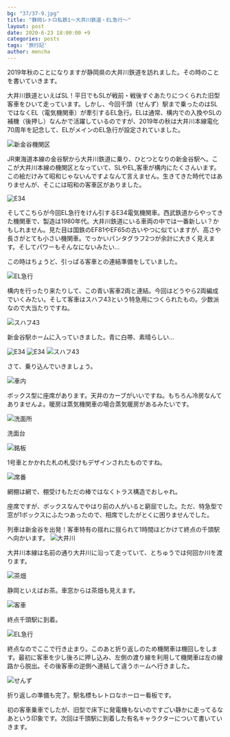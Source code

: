 ```yaml
---
bg: "37/37-9.jpg"
title: "静岡レトロ私鉄1～大井川鉄道・EL急行～"
layout: post
date: 2020-6-23 18:00:00 +9
categories: posts
tags: '旅行記'
author: mencha
---
```


2019年秋のことになりますが静岡県の大井川鉄道を訪れました。その時のことを書いていきます。

大井川鉄道といえばSL！平日でもSLが戦前・戦後すぐあたりにつくられた旧型客車をひいて走っています。しかし、今回千頭（せんず）駅まで乗ったのはSLではなくEL（電気機関車）が牽引するEL急行。ELは通常、構内での入換やSLの補機（後押し）なんかで活躍しているのですが、2019年の秋は大井川本線電化70周年を記念して、ELがメインのEL急行が設定されていました。
<!--more-->
![新金谷機関区](https://drive.google.com/uc?export=view&id=1QZlLH8NJEi-vxkoMNpqBqc-CzqcM7iMR)

JR東海道本線の金谷駅から大井川鉄道に乗り、ひとつとなりの新金谷駅へ。ここが大井川本線の機関区となっていて、SLやEL,客車が構内にたくさんいます。この絵だけみて昭和じゃないんですよなんて言えません。生きてきた時代ではありませんが、そこには昭和の客車区がありました。

![E34](https://drive.google.com/uc?export=view&id=1RsoQyfwJvDId5kB8bNpMRBy8KZlbUZUs)

そしてこちらが今回EL急行をけん引するE34電気機関車。西武鉄道からやってきた機関車で、製造は1980年代。大井川鉄道にいる車両の中では一番新しい？かもしれません。見た目は国鉄のEF81やEF65の古いやつに似ていますが、高さや長さがとても小さい機関車。でっかいパンタグラフ2つが余計に大きく見えます。そしてパワーもそんなにないみたい...

この時はちょうど、引っぱる客車との連結準備をしていました。

![EL急行](https://drive.google.com/uc?export=view&id=191qsNw6uDWTmH15H1kT3E8DNtgrK0sbQ)

構内を行ったり来たりして、この青い客車2両と連結。今回はどうやら2両編成でいくみたい。そして客車はスハフ43という特急用につくられたもの。少数派なので大当たりですね。

![スハフ43](https://drive.google.com/uc?export=view&id=1Z3ErmhoJH_wYZlYstNuarKoI_zJg4pKg)

新金谷駅ホームに入っていきました。青に白帯、素晴らしい...

![E34](https://drive.google.com/uc?export=view&id=191mKOr-XRL-rCp4hMshrx0lDHYMCyNOq)
![E34](https://drive.google.com/uc?export=view&id=1MnXHIe1Na0_rUbVOlwPbvgN6RfuCxaBB)
![スハフ43](https://drive.google.com/uc?export=view&id=1y_jzvJroxAyDY6Q_n71jid5R5dFEO0cO)

さて、乗り込んでいきましょう。

![車内](https://drive.google.com/uc?export=view&id=1OpojKZAWRrkOLFGrhjvj3jxTWW0VMGYF)

ボックス型に座席があります。天井のカーブがいいですね。もちろん冷房なんてありませんよ。暖房は蒸気機関車の場合蒸気暖房があるみたいです。

![洗面所](https://drive.google.com/uc?export=view&id=1sU9w-ODmT-Rot1zZllX1kbH-Cp9B_R0q)

洗面台

![銘板](https://drive.google.com/uc?export=view&id=1FON7IkLLKFzvmixvzSB9cXE2uyAOou8X)

1号車とかかれた札の札受けもデザインされたものですね。

![席番](https://drive.google.com/uc?export=view&id=1BJvdfnLQgWlwRRd8bvBb-JPij7yz0SLU)

網棚は網で、棚受けもただの棒ではなくトラス構造でおしゃれ。

座席ですが、ボックスなんでやはり前の人がいると窮屈でした。ただ、特急型で窓が1ボックスにふたつあったので、相席でしたがとくに困りませんでした。

列車は新金谷を出発！客車特有の揺れに揺られて1時間ほどかけて終点の千頭駅へ向かいます。
![大井川](https://drive.google.com/uc?export=view&id=1JWIg913xL_QoltlAdNU1ZiSeg0RV1Qff)

大井川本線は名前の通り大井川に沿って走っていて、とちゅうでは何回か川を渡ります。

![茶畑](https://drive.google.com/uc?export=view&id=1IC0noSJIfWlv-EVEKnv5f8ymxVFBETyH)

静岡といえばお茶。車窓からは茶畑も見えます。

![客車](https://drive.google.com/uc?export=view&id=1Owrwr8xeGfAawMLrkTOk-lzN176tAPKd)

終点千頭駅に到着。

![EL急行](https://drive.google.com/uc?export=view&id=1lKoAswM9iDBOGqYgSSitsNwvpooq7yqA)

終点なのでここで行き止まり。このあと折り返しのため機関車は機回しをします。最初に客車を少し後ろに押し込み、左側の渡り線を利用して機関車は左の線路から脱出。その後客車の逆側へ連結して違うホームへ行きました。

![せんず](https://drive.google.com/uc?export=view&id=1UzFTZzttwHrPA3nFA5iq-UpPNZD85o85)

折り返しの準備も完了。駅名標もレトロなホーロー看板です。

初の客車乗車でしたが、旧型で床下に発電機もないのですごい静かに走ってるなあという印象です。次回は千頭駅に到着した有名キャラクターについて書いていきます。